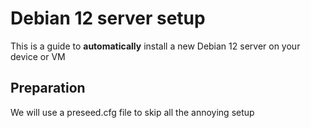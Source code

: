 # Debian 12 server setup

This is a guide to **automatically** install a new Debian 12 server on your device or VM

## Preparation

We will use a preseed.cfg file to skip all the annoying setup